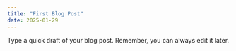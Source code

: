 ```yaml
---
title: "First Blog Post"
date: 2025-01-29
---
```


Type a quick draft of your blog post. Remember, you can always edit it later.
